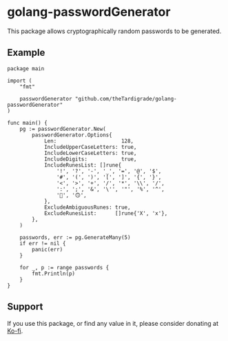 # golang-passwordGenerator

This package allows cryptographically random passwords to be generated.

## Example

```golang
package main

import (
	"fmt"

	passwordGenerator "github.com/theTardigrade/golang-passwordGenerator"
)

func main() {
	pg := passwordGenerator.New(
		passwordGenerator.Options{
			Len:                     128,
			IncludeUpperCaseLetters: true,
			IncludeLowerCaseLetters: true,
			IncludeDigits:           true,
			IncludeRunesList: []rune{
				'!', '?', '-', '_', '=', '@', '$',
				'#', '(', ')', '[', ']', '{', '}',
				'<', '>', '+', '/', '*', '\\', '/',
				':', ';', '&', '\'', '"', '%', '^',
				'🙂', '🙃',
			},
			ExcludeAmbiguousRunes: true,
			ExcludeRunesList:      []rune{'X', 'x'},
		},
	)

	passwords, err := pg.GenerateMany(5)
	if err != nil {
		panic(err)
	}

	for _, p := range passwords {
		fmt.Println(p)
	}
}
```

## Support

If you use this package, or find any value in it, please consider donating at [Ko-fi](https://ko-fi.com/thetardigrade).